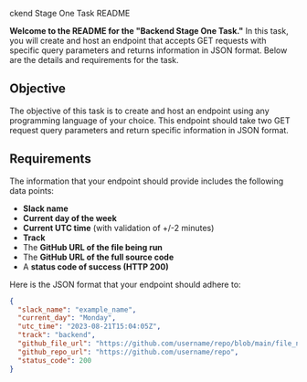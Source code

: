 ckend Stage One Task README

**Welcome to the README for the "Backend Stage One Task."** In this task, you will create and host an endpoint that accepts GET requests with specific query parameters and returns information in JSON format. Below are the details and requirements for the task.

## Objective

The objective of this task is to create and host an endpoint using any programming language of your choice. This endpoint should take two GET request query parameters and return specific information in JSON format.

## Requirements

The information that your endpoint should provide includes the following data points:

- **Slack name**
- **Current day of the week**
- **Current UTC time** (with validation of +/-2 minutes)
- **Track**
- The **GitHub URL of the file being run**
- The **GitHub URL of the full source code**
- A **status code of success (HTTP 200)**

Here is the JSON format that your endpoint should adhere to:

```json
{
  "slack_name": "example_name",
  "current_day": "Monday",
  "utc_time": "2023-08-21T15:04:05Z",
  "track": "backend",
  "github_file_url": "https://github.com/username/repo/blob/main/file_name.ext",
  "github_repo_url": "https://github.com/username/repo",
  "status_code": 200
}
